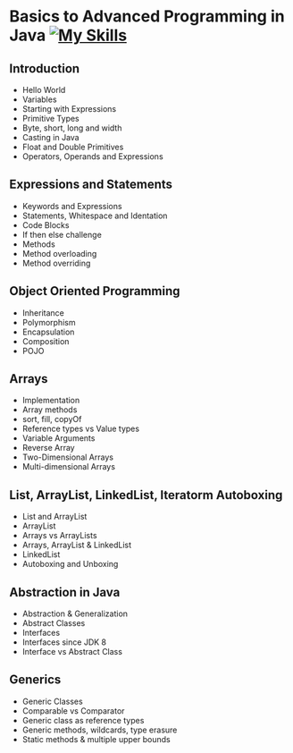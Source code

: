 # Basics to Advanced Programming in Java [![My Skills](https://skillicons.dev/icons?i=java)](https://skillicons.dev)

## Introduction ##
* Hello World
* Variables
* Starting with Expressions
* Primitive Types
* Byte, short, long and width
* Casting in Java
* Float and Double Primitives
* Operators, Operands and Expressions

## Expressions and Statements ##
* Keywords and Expressions
* Statements, Whitespace and Identation
* Code Blocks
* If then else challenge
* Methods
* Method overloading
* Method overriding

## Object Oriented Programming ##
* Inheritance
* Polymorphism
* Encapsulation
* Composition
* POJO

## Arrays ##
* Implementation
* Array methods
* sort, fill, copyOf
* Reference types vs Value types
* Variable Arguments
* Reverse Array
* Two-Dimensional Arrays
* Multi-dimensional Arrays

## List, ArrayList, LinkedList, Iteratorm Autoboxing ##
*  List and ArrayList
*  ArrayList
*  Arrays vs ArrayLists
*  Arrays, ArrayList & LinkedList
*  LinkedList
*  Autoboxing and Unboxing

## Abstraction in Java ##
*  Abstraction & Generalization
*  Abstract Classes
*  Interfaces
*  Interfaces since JDK 8
*  Interface vs Abstract Class

## Generics ##
*  Generic Classes
*  Comparable vs Comparator
*  Generic class as reference types
*  Generic methods, wildcards, type erasure
*  Static methods & multiple upper bounds
  
  





  
